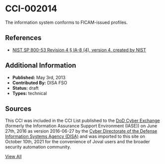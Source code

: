 # CCI-002014

The information system conforms to FICAM-issued profiles.

## References ##

* [NIST SP 800-53 Revision 4 § IA-8 (4), version 4, created by NIST](http://csrc.nist.gov/publications/PubsSPs.html)


## Additional Information ##

* **Published:** May 3rd, 2013
* **Contributed By:** DISA FSO
* **Status:** draft
* **Types:** technical

## Sources ##

This CCI was included in the CCI List published to the [DoD Cyber Exchange](https://public.cyber.mil/stigs/cci/)
(formerly the Information Assurance Support Environment (IASE)) on June 27th, 2016 as version
2016-06-27 by the [Cyber Directorate of the Defense Information Systems Agency (DISA)](https://public.cyber.mil/about-cyber/)
and was imported to this site on October 10th, 2021 for the convenience of Joval users and the broader
security automation community.

[View All](../README.md)
